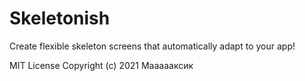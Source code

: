 # Skeletonish
Create flexible skeleton screens that automatically adapt to your app!

MIT License
Copyright (c) 2021 Маааааксик
